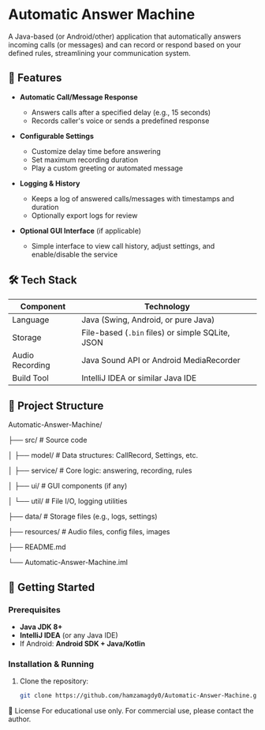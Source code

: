 # Automatic Answer Machine

A Java-based (or Android/other) application that automatically answers incoming calls (or messages) and can record or respond based on your defined rules, streamlining your communication system.

## 🎯 Features

- **Automatic Call/Message Response**  
  - Answers calls after a specified delay (e.g., 15 seconds)  
  - Records caller's voice or sends a predefined response

- **Configurable Settings**  
  - Customize delay time before answering  
  - Set maximum recording duration  
  - Play a custom greeting or automated message

- **Logging & History**  
  - Keeps a log of answered calls/messages with timestamps and duration  
  - Optionally export logs for review

- **Optional GUI Interface** (if applicable)  
  - Simple interface to view call history, adjust settings, and enable/disable the service

## 🛠️ Tech Stack

| Component       | Technology                        |
|----------------|-----------------------------------|
| Language        | Java (Swing, Android, or pure Java) |
| Storage         | File-based (`.bin` files) or simple SQLite, JSON |
| Audio Recording | Java Sound API or Android MediaRecorder |
| Build Tool      | IntelliJ IDEA or similar Java IDE |

## 📁 Project Structure
Automatic-Answer-Machine/

├── src/ # Source code

│ ├── model/ # Data structures: CallRecord, Settings, etc.

│ ├── service/ # Core logic: answering, recording, rules

│ ├── ui/ # GUI components (if any)

│ └── util/ # File I/O, logging utilities

├── data/ # Storage files (e.g., logs, settings)

├── resources/ # Audio files, config files, images

├── README.md

└── Automatic-Answer-Machine.iml



## 🚀 Getting Started

### Prerequisites

- **Java JDK 8+**  
- **IntelliJ IDEA** (or any Java IDE)  
- If Android: **Android SDK + Java/Kotlin**

### Installation & Running

1. Clone the repository:
   ```bash
   git clone https://github.com/hamzamagdy0/Automatic-Answer-Machine.git

📝 License
For educational use only. For commercial use, please contact the author.
